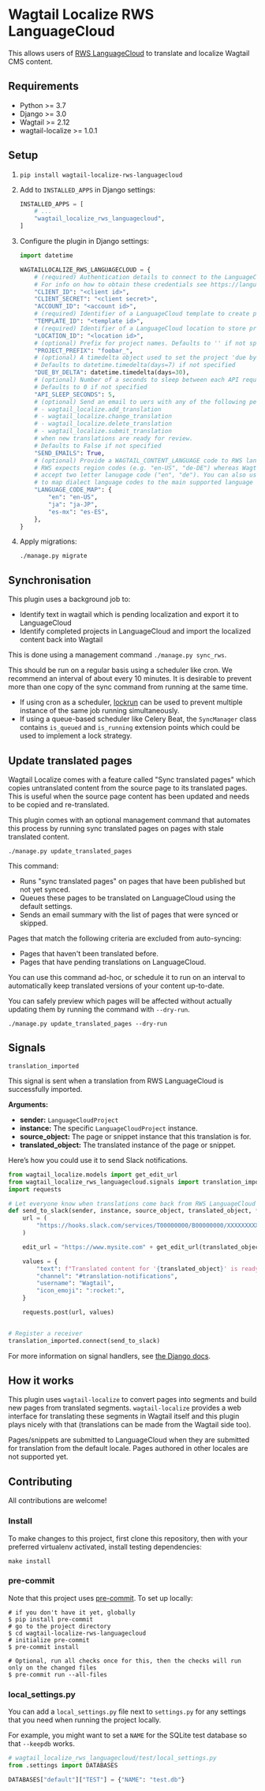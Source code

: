 # Wagtail Localize RWS LanguageCloud

This allows users of [RWS LanguageCloud](https://www.rws.com/translation/language-cloud/) to translate and localize Wagtail CMS content.

## Requirements

- Python >= 3.7
- Django >= 3.0
- Wagtail >= 2.12
- wagtail-localize >= 1.0.1

## Setup

1. `pip install wagtail-localize-rws-languagecloud`
2. Add to `INSTALLED_APPS` in Django settings:

   ```python
   INSTALLED_APPS = [
       # ...
       "wagtail_localize_rws_languagecloud",
   ]
   ```

3. Configure the plugin in Django settings:

   ```python
   import datetime

   WAGTAILLOCALIZE_RWS_LANGUAGECLOUD = {
       # (required) Authentication details to connect to the LanguageCloud API.
       # For info on how to obtain these credentials see https://languagecloud.sdl.com/lc/api-docs/authenticate
       "CLIENT_ID": "<client id>",
       "CLIENT_SECRET": "<client secret>",
       "ACCOUNT_ID": "<account id>",
       # (required) Identifier of a LanguageCloud template to create projects from
       "TEMPLATE_ID": "<template id>",
       # (required) Identifier of a LanguageCloud location to store project files in
       "LOCATION_ID": "<location id>",
       # (optional) Prefix for project names. Defaults to '' if not specified
       "PROJECT_PREFIX": "foobar_",
       # (optional) A timedelta object used to set the project 'due by' date.
       # Defaults to datetime.timedelta(days=7) if not specified
       "DUE_BY_DELTA": datetime.timedelta(days=30),
       # (optional) Number of a seconds to sleep between each API request.
       # Defaults to 0 if not specified
       "API_SLEEP_SECONDS": 5,
       # (optional) Send an email to uers with any of the following permissions:
       # - wagtail_localize.add_translation
       # - wagtail_localize.change_translation
       # - wagtail_localize.delete_translation
       # - wagtail_localize.submit_translation
       # when new translations are ready for review.
       # Defaults to False if not specified
       "SEND_EMAILS": True,
       # (optional) Provide a WAGTAIL_CONTENT_LANGUAGE code to RWS language code map
       # RWS expects region codes (e.g. "en-US", "de-DE") whereas Wagtail will happily
       # accept two letter lanugage code ("en", "de"). You can also use this mapping
       # to map dialect language codes to the main supported language
       "LANGUAGE_CODE_MAP": {
           "en": "en-US",
           "ja": "ja-JP",
           "es-mx": "es-ES",
       },
   }
   ```

4. Apply migrations:

   ```
   ./manage.py migrate
   ```

## Synchronisation

This plugin uses a background job to:

- Identify text in wagtail which is pending localization and export it to LanguageCloud
- Identify completed projects in LanguageCloud and import the localized content back into Wagtail

This is done using a management command `./manage.py sync_rws`.

This should be run on a regular basis using a scheduler like cron. We recommend an interval of about every 10 minutes. It is desirable to prevent more than one copy of the sync command from running at the same time.

- If using cron as a scheduler, [lockrun](http://unixwiz.net/tools/lockrun.html) can be used to prevent multiple instance of the same job running simultaneously.
- If using a queue-based scheduler like Celery Beat, the `SyncManager` class contains `is_queued` and `is_running` extension points which could be used to implement a lock strategy.

## Update translated pages

Wagtail Localize comes with a feature called "Sync translated pages" which copies untranslated content from the source page to its translated pages. This is useful when the source page content has been updated and needs to be copied and re-translated.

This plugin comes with an optional management command that automates this process by running sync translated pages on pages with stale translated content.

```
./manage.py update_translated_pages
```

This command:

- Runs "sync translated pages" on pages that have been published but not yet synced.
- Queues these pages to be translated on LanguageCloud using the default settings.
- Sends an email summary with the list of pages that were synced or skipped.

Pages that match the following criteria are excluded from auto-syncing:

- Pages that haven't been translated before.
- Pages that have pending translations on LanguageCloud.

You can use this command ad-hoc, or schedule it to run on an interval to automatically keep translated versions of your content up-to-date.

You can safely preview which pages will be affected without actually updating them by running the command with `--dry-run`.

```
./manage.py update_translated_pages --dry-run

```

## Signals

`translation_imported`

This signal is sent when a translation from RWS LanguageCloud is successfully imported.

**Arguments:**

- **sender:** `LanguageCloudProject`
- **instance:** The specific `LanguageCloudProject` instance.
- **source_object:** The page or snippet instance that this translation is for.
- **translated_object:** The translated instance of the page or snippet.

Here’s how you could use it to send Slack notifications.

```python
from wagtail_localize.models import get_edit_url
from wagtail_localize_rws_languagecloud.signals import translation_imported
import requests

# Let everyone know when translations come back from RWS LanguageCloud
def send_to_slack(sender, instance, source_object, translated_object, **kwargs):
    url = (
        "https://hooks.slack.com/services/T00000000/B00000000/XXXXXXXXXXXXXXXXXXXXXXXX"
    )

    edit_url = "https://www.mysite.com" + get_edit_url(translated_object)

    values = {
        "text": f"Translated content for '{translated_object}' is ready for review at: {edit_url}",
        "channel": "#translation-notifications",
        "username": "Wagtail",
        "icon_emoji": ":rocket:",
    }

    requests.post(url, values)


# Register a receiver
translation_imported.connect(send_to_slack)
```

For more information on signal handlers, see [the Django docs](https://docs.djangoproject.com/en/stable/topics/signals/#connecting-receiver-functions).

## How it works

This plugin uses `wagtail-localize` to convert pages into segments and build new pages from translated segments. `wagtail-localize` provides a web interface for translating these segments in Wagtail itself and this plugin plays nicely with that (translations can be made from the Wagtail side too).

Pages/snippets are submitted to LanguageCloud when they are submitted for translation from the default locale. Pages authored in other locales are not supported yet.

## Contributing

All contributions are welcome!

### Install

To make changes to this project, first clone this repository,
then with your preferred virtualenv activated, install testing dependencies:

```shell
make install
```

### pre-commit

Note that this project uses [pre-commit](https://github.com/pre-commit/pre-commit). To set up locally:

```shell
# if you don't have it yet, globally
$ pip install pre-commit
# go to the project directory
$ cd wagtail-localize-rws-languagecloud
# initialize pre-commit
$ pre-commit install

# Optional, run all checks once for this, then the checks will run only on the changed files
$ pre-commit run --all-files
```

### local_settings.py

You can add a `local_settings.py` file next to `settings.py` for any settings that you need when running the project locally.

For example, you might want to set a `NAME` for the SQLite test database so that `--keepdb` works.

```python
# wagtail_localize_rws_languagecloud/test/local_settings.py
from .settings import DATABASES

DATABASES["default"]["TEST"] = {"NAME": "test.db"}
```
